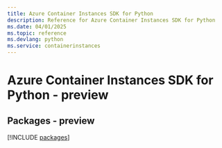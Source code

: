 ```yaml
---
title: Azure Container Instances SDK for Python
description: Reference for Azure Container Instances SDK for Python
ms.date: 04/01/2025
ms.topic: reference
ms.devlang: python
ms.service: containerinstances
---
```

# Azure Container Instances SDK for Python - preview
## Packages - preview
[!INCLUDE [packages](container-instances-index.md)]